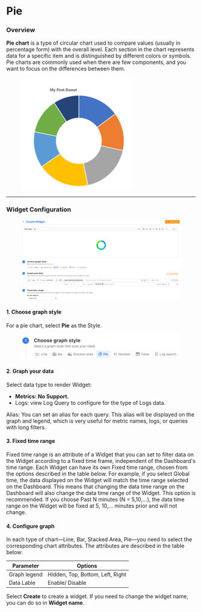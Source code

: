 # Pie

### Overview

**Pie chart** is a type of circular chart used to compare values (usually in percentage form) with the overall level. Each section in the chart represents data for a specific item and is distinguished by different colors or symbols. Pie charts are commonly used when there are few components, and you want to focus on the differences between them.

<figure><img src="../../../../.gitbook/assets/image (64) (1) (1).png" alt=""><figcaption></figcaption></figure>

***

### Widget Configuration

<figure><img src="../../../../.gitbook/assets/image (65) (1) (1).png" alt=""><figcaption></figcaption></figure>

#### 1. Choose graph style

For a pie chart, select **Pie** as the Style.

<figure><img src="../../../../.gitbook/assets/image (66) (1) (1).png" alt="" width="563"><figcaption></figcaption></figure>

#### 2. Graph your data

Select data type to render Widget:

* **Metrics: No Support.**
* Logs: view Log Query to configure for the type of Logs data.

Alias: You can set an alias for each query. This alias will be displayed on the graph and legend, which is very useful for metric names, logs, or queries with long filters.

#### 3. Fixed time range

Fixed time range is an attribute of a Widget that you can set to filter data on the Widget according to a fixed time frame, independent of the Dashboard's time range. Each Widget can have its own Fixed time range, chosen from the options described in the table below. For example, if you select Global time, the data displayed on the Widget will match the time range selected on the Dashboard. This means that changing the data time range on the Dashboard will also change the data time range of the Widget. This option is recommended. If you choose Past N minutes (N = 5,10,...), the data time range on the Widget will be fixed at 5, 10,... minutes prior and will not change.

#### 4. Configure graph

In each type of chart—Line, Bar, Stacked Area, Pie—you need to select the corresponding chart attributes. The attributes are described in the table below:

| **Parameter** | **Options**                      |
| ------------- | -------------------------------- |
| Graph legend  | Hidden, Top, Bottom, Left, Right |
| Data Lable    | Enable/ Disable                  |

Select **Create** to create a widget. If you need to change the widget name, you can do so in **Widget name**.
